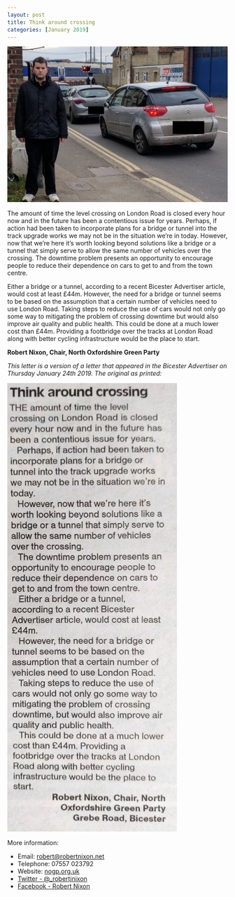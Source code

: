 ```yaml
---
layout: post
title: Think around crossing
categories: [January 2019]
---
```


![Robert at the London Road level crossing](/images/robertAtLondonRoadDec18.jpg)

The amount of time the level crossing on London Road is closed every hour now and in the future has been a contentious issue for years. 
Perhaps, if action had been taken to incorporate plans for a bridge or tunnel into the track upgrade works we may not be in the situation we’re in today. 
However, now that we’re here it’s worth looking beyond solutions like a bridge or a tunnel that simply serve to allow the same number of vehicles over the crossing. 
The downtime problem presents an opportunity to encourage people to reduce their dependence on cars to get to and from the town centre.

Either a bridge or a tunnel, according to a recent Bicester Advertiser article, would cost at least £44m. 
However, the need for a bridge or tunnel seems to be based on the assumption that a certain number of vehicles need to use London Road. 
Taking steps to reduce the use of cars would not only go some way to mitigating the problem of crossing downtime but would also improve air quality and public health. 
This could be done at a much lower cost than £44m. Providing a footbridge over the tracks at London Road along with better cycling infrastructure would be the place to start.

**Robert Nixon, Chair, North Oxfordshire Green Party**

*This letter is a version of a letter that appeared in the Bicester Advertiser on Thursday January 24th 2019. The original as printed:*

![Think around crossing letter BA](/images/letters/thinkAroundCrossing.jpg)

More information:
- Email: [robert@robertnixon.net](mailto:robert@robertnixon.net)
- Telephone: 07557 023792
- Website: [nogp.org.uk](https://nogp.org.uk)
- [Twitter - @_robertjnixon](https://twitter.com/_robertjnixon)
- [Facebook - Robert Nixon](https://facebook.com/greenrobertnixon)